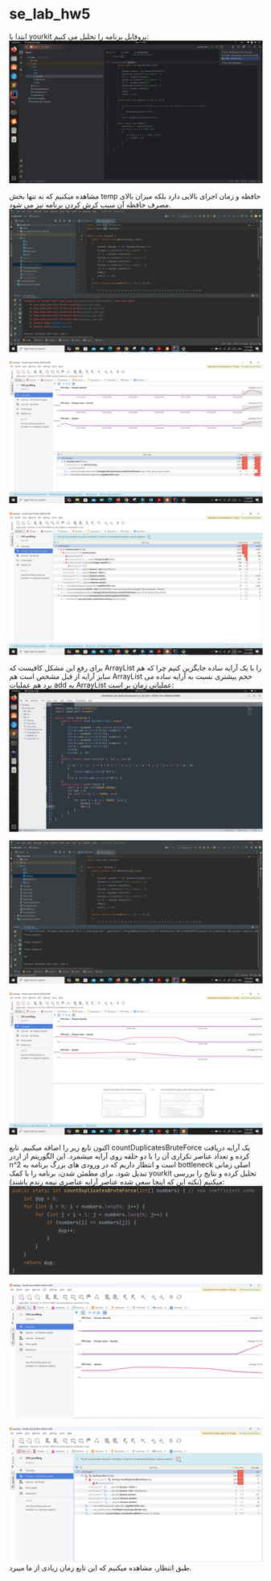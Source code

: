 # se_lab_hw5
ابتدا با yourkit پروفایل برنامه را تحلیل می کنیم:
![img_4.png](img_4.png)


مشاهده میکنیم که نه تنها بخش temp حافظه و زمان اجرای بالایی دارد بلکه میزان بالای مصرف حافظه آن سبب کرش کردن برنامه نیز می شود. 
![img_2.png](img_2.png)


![img.png](img.png)


![img_1.png](img_1.png)


برای رفع این مشکل کافیست که ArrayList را با یک آرایه ساده جایگزین کنیم چرا که هم سایز آرایه از قبل مشخص است هم ArrayList حجم بیشتری نسبت به آرایه ساده می برد هم عملیات add به ArrayList عملیاتی زمان بر است:
![img_3.png](img_3.png)


![img_5.png](img_5.png)


![img_6.png](img_6.png)

اکنون تابع زیر را اضافه میکنیم. تابع countDuplicatesBruteForce یک آرایه دریافت کرده و تعداد عناصر تکراری آن را با دو حلقه روی آرایه میشمرد. این الگوریتم از اردر n^2 است و انتظار داریم که در ورودی های بزرگ برنامه به bottleneck اصلی زمانی تبدیل شود. برای مطمئن شدن، برنامه را با کمک yourkit تحلیل کرده و نتایج را بررسی میکنیم (نکته این که اینجا سعی شده عناصر آرایه عناصری نیمه رندم باشند):
![img_9.png](img_9.png)

![img_7.png](img_7.png)

![img_8.png](img_8.png)
طبق انتظار، مشاهده میکنیم که این تابع زمان زیادی از ما میبرد.